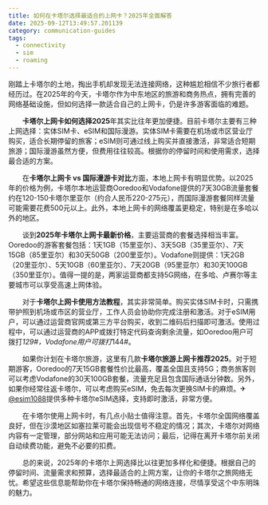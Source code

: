 ```yaml
---
title: 如何在卡塔尔选择最适合的上网卡？2025年全面解答
date: 2025-09-12T13:49:57.201139
category: communication-guides
tags:
  - connectivity
  - sim
  - roaming
---
```


刚踏上卡塔尔的土地，掏出手机却发现无法连接网络，这种尴尬相信不少旅行者都经历过。在2025年的今天，卡塔尔作为中东地区的旅游和商务热点，拥有完善的网络基础设施，但如何选择一款适合自己的上网卡，仍是许多游客面临的难题。

　　**卡塔尔上网卡如何选择2025**年其实比往年更加便捷。目前卡塔尔主要有三种上网选择：实体SIM卡、eSIM和国际漫游。实体SIM卡需要在机场或市区营业厅购买，适合长期停留的旅客；eSIM则可通过线上购买并直接激活，非常适合短期旅游；国际漫游虽然方便，但费用往往较高。根据你的停留时间和使用需求，选择最合适的方案。

　　在**卡塔尔上网卡 vs 国际漫游卡对比**方面，本地上网卡有明显优势。以2025年的价格为例，卡塔尔本地运营商Ooredoo和Vodafone提供的7天30GB流量套餐约在120-150卡塔尔里亚尔（约合人民币220-275元），而国际漫游套餐同样流量可能需要花费500元以上。此外，本地上网卡的网络覆盖更稳定，特别是在多哈以外的地区。

　　谈到**2025年卡塔尔上网卡最新价格**，主要运营商的套餐选择相当丰富。Ooredoo的游客套餐包括：1天1GB（15里亚尔）、3天5GB（35里亚尔）、7天15GB（85里亚尔）和30天50GB（200里亚尔）。Vodafone则提供：1天2GB（20里亚尔）、5天10GB（60里亚尔）、7天20GB（95里亚尔）和30天100GB（350里亚尔）。值得一提的是，两家运营商都支持5G网络，在多哈、卢赛尔等主要城市可以享受高速上网体验。

　　对于**卡塔尔上网卡使用方法教程**，其实非常简单。购买实体SIM卡时，只需携带护照到机场或市区的营业厅，工作人员会协助你完成注册和激活。对于eSIM用户，可以通过运营商官网或第三方平台购买，收到二维码后扫描即可激活。使用过程中，可以通过运营商的APP或拨打特定代码查询剩余流量，如Ooredoo用户可拨打*129#，Vodafone用户可拨打*144#。

　　如果你计划在卡塔尔旅游，这里有几款**卡塔尔旅游上网卡推荐2025**。对于短期游客，Ooredoo的7天15GB套餐性价比最高，覆盖全国且支持5G；商务旅客则可以考虑Vodafone的30天100GB套餐，流量充足且包含国际通话分钟数。另外，如果你经常往返卡塔尔，可以考虑购买eSIM，免去每次更换SIM卡的麻烦。✈[@esim1088](https://t.me/s/esim1088)提供多种卡塔尔eSIM选择，支持即时激活，非常方便。

　　在卡塔尔使用上网卡时，有几点小贴士值得注意。首先，卡塔尔全国网络覆盖良好，但在沙漠地区如塞拉莱可能会出现信号不稳定的情况；其次，卡塔尔对网络内容有一定管理，部分网站和应用可能无法访问；最后，记得在离开卡塔尔前关闭自动续费功能，避免不必要的扣费。

　　总的来说，2025年的卡塔尔上网选择比以往更加多样化和便捷。根据自己的停留时间、流量需求和预算，选择最适合的上网方案，让你的卡塔尔之旅网络无忧。希望这些信息能帮助你在卡塔尔保持畅通的网络连接，尽情享受这个中东明珠的魅力。